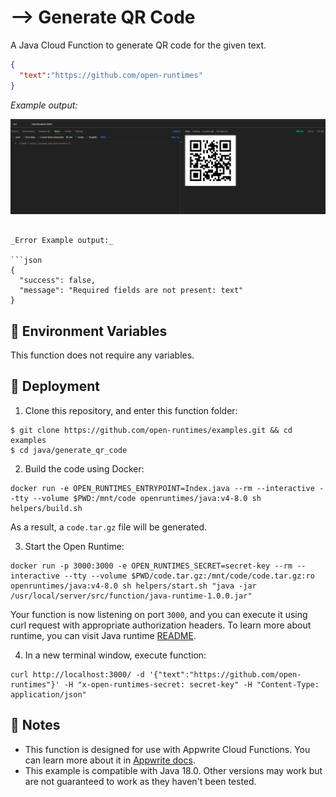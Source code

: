 #  Generate QR Code

A Java Cloud Function to generate QR code for the given text.

```json
{
  "text":"https://github.com/open-runtimes"
}
```

_Example output:_

![successful_response](images/successful_response.png)


```

_Error Example output:_

```json
{
  "success": false,
  "message": "Required fields are not present: text"
}
```


## 📝 Environment Variables

This function does not require any variables.

## 🚀 Deployment

1. Clone this repository, and enter this function folder:

```
$ git clone https://github.com/open-runtimes/examples.git && cd examples
$ cd java/generate_qr_code
```

2. Build the code using Docker:
```
docker run -e OPEN_RUNTIMES_ENTRYPOINT=Index.java --rm --interactive --tty --volume $PWD:/mnt/code openruntimes/java:v4-8.0 sh helpers/build.sh
```
As a result, a `code.tar.gz` file will be generated.

3. Start the Open Runtime:
```
docker run -p 3000:3000 -e OPEN_RUNTIMES_SECRET=secret-key --rm --interactive --tty --volume $PWD/code.tar.gz:/mnt/code/code.tar.gz:ro openruntimes/java:v4-8.0 sh helpers/start.sh "java -jar /usr/local/server/src/function/java-runtime-1.0.0.jar"
```

Your function is now listening on port `3000`, and you can execute it using curl request with appropriate authorization headers. To learn more about runtime, you can visit Java runtime [README](https://github.com/open-runtimes/open-runtimes/tree/main/runtimes/java-18.0).

4. In a new terminal window, execute function:

```
curl http://localhost:3000/ -d '{"text":"https://github.com/open-runtimes"}' -H "x-open-runtimes-secret: secret-key" -H "Content-Type: application/json"
```

## 📝 Notes
- This function is designed for use with Appwrite Cloud Functions. You can learn more about it in [Appwrite docs](https://appwrite.io/docs/functions).
- This example is compatible with Java 18.0. Other versions may work but are not guaranteed to work as they haven't been tested.
